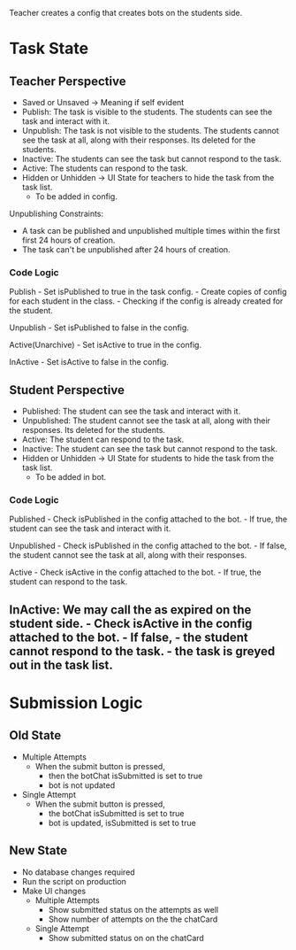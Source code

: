 Teacher creates a config that creates bots on the students side.

# Task State

## Teacher Perspective

- Saved or Unsaved -> Meaning if self evident
- Publish: The task is visible to the students. The students can see the task and interact with it.
- Unpublish: The task is not visible to the students. The students cannot see the task at all, along with their responses. Its deleted for the students.
- Inactive: The students can see the task but cannot respond to the task.
- Active: The students can respond to the task.
- Hidden or Unhidden -> UI State for teachers to hide the task from the task list.
  - To be added in config.

Unpublishing Constraints:

- A task can be published and unpublished multiple times within the first first 24 hours of creation.
- The task can't be unpublished after 24 hours of creation.

### Code Logic

Publish - Set isPublished to true in the task config. - Create copies of config for each student in the class. - Checking if the config is already created for the student.

Unpublish - Set isPublished to false in the config.

Active(Unarchive) - Set isActive to true in the config.

InActive - Set isActive to false in the config.

## Student Perspective

- Published: The student can see the task and interact with it.
- Unpublished: The student cannot see the task at all, along with their responses. Its deleted for the students.
- Active: The student can respond to the task.
- Inactive: The student can see the task but cannot respond to the task.
- Hidden or Unhidden -> UI State for students to hide the task from the task list.
  - To be added in bot.

### Code Logic

Published - Check isPublished in the config attached to the bot. - If true, the student can see the task and interact with it.

Unpublished - Check isPublished in the config attached to the bot. - If false, the student cannot see the task at all, along with their responses.

Active - Check isActive in the config attached to the bot. - If true, the student can respond to the task.

## InActive: We may call the as expired on the student side. - Check isActive in the config attached to the bot. - If false, - the student cannot respond to the task. - the task is greyed out in the task list.

# Submission Logic

## Old State

- Multiple Attempts
  - When the submit button is pressed,
    - then the botChat isSubmitted is set to true
    - bot is not updated
- Single Attempt
  - When the submit button is pressed,
    - the botChat isSubmitted is set to true
    - bot is updated, isSubmitted is set to true

## New State

- No database changes required
- Run the script on production
- Make UI changes
  - Multiple Attempts
    - Show submitted status on the attempts as well
    - Show number of attempts on the the chatCard
  - Single Attempt
    - Show submitted status on on the chatCard
